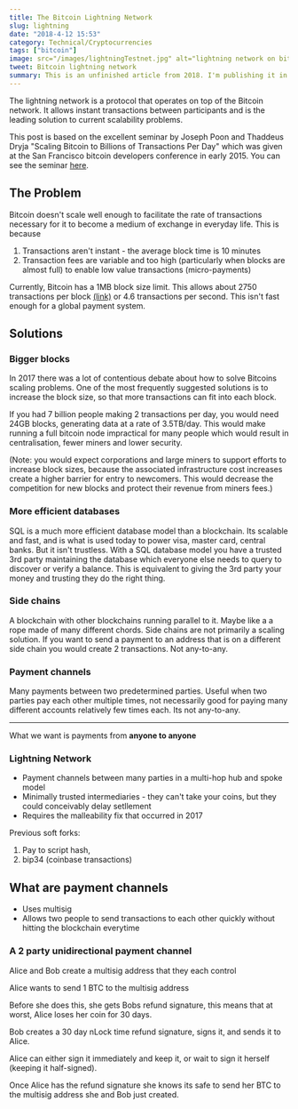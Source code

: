```yaml
---
title: The Bitcoin Lightning Network
slug: lightning
date: "2018-4-12 15:53"
category: Technical/Cryptocurrencies
tags: ["bitcoin"]
image: src="/images/lightningTestnet.jpg" alt="lightning network on bitcoin testate"
tweet: Bitcoin lightning network
summary: This is an unfinished article from 2018. I'm publishing it in 2021 because it has a few ideas I'd like to be able to refer to in future.
---
```


The lightning network is a protocol that operates on top of the Bitcoin network. It allows instant transactions between participants and is the leading solution to current scalability problems.

This post is based on the excellent seminar by Joseph Poon and Thaddeus Dryja "Scaling Bitcoin to Billions of Transactions Per Day" which was given at the San Francisco bitcoin developers conference in early 2015. You can see the seminar [here](https://youtu.be/8zVzw912wPo).

## The Problem

Bitcoin doesn't scale well enough to facilitate the rate of transactions necessary for it to become a medium of exchange in everyday life. This is because

1. Transactions aren't instant - the average block time is 10 minutes
2. Transaction fees are variable and too high (particularly when blocks are almost full) to enable low value transactions (micro-payments)

Currently, Bitcoin has a 1MB block size limit. This allows about 2750 transactions per block [(link)](https://blockchain.info/charts/n-transactions-per-block) or 4.6 transactions per second. This isn't fast enough for a global payment system.

## Solutions

### Bigger blocks

In 2017 there was a lot of contentious debate about how to solve Bitcoins scaling problems. One of the most frequently suggested solutions is to increase the block size, so that more transactions can fit into each block.

If you had 7 billion people making 2 transactions per day, you would need 24GB blocks, generating data at a rate of 3.5TB/day. This would make running a full bitcoin node impractical for many people which would result in centralisation, fewer miners and lower security.

(Note: you would expect corporations and large miners to support efforts to increase block sizes, because the associated infrastructure cost increases create a higher barrier for entry to newcomers. This would decrease the competition for new blocks and protect their revenue from miners fees.)

### More efficient databases

SQL is a much more efficient database model than a blockchain. Its scalable and fast, and is what is used today to power visa, master card, central banks. But it isn't trustless. With a SQL database model you have a trusted 3rd party maintaining the database which everyone else needs to query to discover or verify a balance. This is equivalent to giving the 3rd party your money and trusting they do the right thing.

### Side chains

A blockchain with other blockchains running parallel to it. Maybe like a a rope made of many different chords. Side chains are not primarily a scaling solution. If you want to send a payment to an address that is on a different side chain you would create 2 transactions. Not any-to-any.

### Payment channels

Many payments between two predetermined parties. Useful when two parties pay each other multiple times, not necessarily good for paying many different accounts relatively few times each. Its not any-to-any.

---

What we want is payments from **anyone to anyone**

### Lightning Network

- Payment channels between many parties in a multi-hop hub and spoke model
- Minimally trusted intermediaries - they can't take your coins, but they could conceivably delay setllement
- Requires the malleability fix that occurred in 2017

Previous soft forks:

1. Pay to script hash,
2. bip34 (coinbase transactions)

## What are payment channels

- Uses multisig
- Allows two people to send transactions to each other quickly without hitting the blockchain everytime

### A 2 party unidirectional payment channel

Alice and Bob create a multisig address that they each control

Alice wants to send 1 BTC to the multisig address

Before she does this, she gets Bobs refund signature, this means that at worst, Alice loses her coin for 30 days.

Bob creates a 30 day nLock time refund signature, signs it, and sends it to Alice.

Alice can either sign it immediately and keep it, or wait to sign it herself (keeping it half-signed).

Once Alice has the refund signature she knows its safe to send her BTC to the multisig address she and Bob just created.
